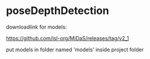 # poseDepthDetection

downloadlink for models:

https://github.com/isl-org/MiDaS/releases/tag/v2_1

put models in folder named 'models' inside project folder
